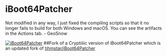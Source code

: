 # iBoot64Patcher

Not modified in any way, I just fixed the compiling scripts so that it no longer fails to build for both Windows and macOS. You can see the artifacts in the Actions tab. - GeoSnow

[![iBoot64Patcher](https://github.com/GeoSn0w/iBoot64Patcher/actions/workflows/ci.yml/badge.svg)](https://github.com/GeoSn0w/iBoot64Patcher/actions/workflows/ci.yml)
##Fork of a Cryptiiiic version of iBoot64Patcher which is an updated fork of [tihmstar/iBoot64Patcher](https://github.com/tihmstar/iBoot64Patcher)
